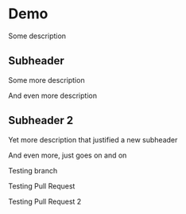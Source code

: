 # Demo

Some description

## Subheader

Some more description

And even more description

## Subheader 2

Yet more description that justified a new subheader

And even more, just goes on and on

Testing branch

Testing Pull Request

Testing Pull Request 2

